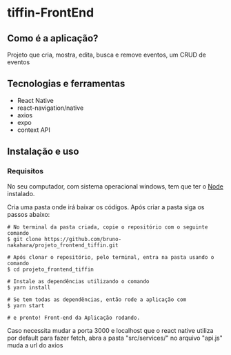 <h1>tiffin-FrontEnd</h1>

<h2>Como é a aplicação?</h2>

<p>Projeto que cria, mostra, edita, busca e remove eventos, um CRUD de eventos</p>

<h2>Tecnologias e ferramentas</h2>

<ul>
  <li>React Native</li>
  <li>react-navigation/native</li>
  <li>axios</li>
  <li>expo</li>
  <li>context API</li>
</ul>

<h2>Instalação e uso</h2>

<h3>Requisitos</h3>
<p>No seu computador, com sistema operacional windows, tem que ter o <a href="https://nodejs.org/pt-br/download/">Node</a> instalado.</p>

<p>Cria uma pasta onde irá baixar os códigos. Após criar a pasta siga os passos abaixo:</p>

```
# No terminal da pasta criada, copie o repositório com o seguinte comando
$ git clone https://github.com/bruno-nakahara/projeto_frontend_tiffin.git

# Após clonar o repositório, pelo terminal, entra na pasta usando o comando
$ cd projeto_frontend_tiffin

# Instale as dependências utilizando o comando 
$ yarn install

# Se tem todas as dependências, então rode a aplicação com
$ yarn start

# e pronto! Front-end da Aplicação rodando.

```
<p>Caso necessita mudar a porta 3000 e localhost que o react native utiliza por default  para fazer fetch, abra a pasta "src/services/" no arquivo "api.js" muda a url do axios</p>
